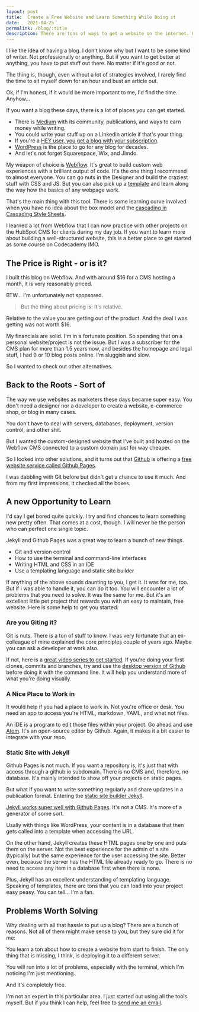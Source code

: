 ```yaml
---
layout: post
title:  Create a Free Website and Learn Something While Doing it
date:   2021-04-25
permalink: /blog/:title
description: There are tons of ways to get a website on the internet. Github Pages are free and a great way to learn valuable skills.
---
```

I like the idea of having a blog. I don't know why but I want to be some kind of writer. Not professionally or anything. But if you want to get better at anything, you have to put stuff out there. No matter if it's good or not.

The thing is, though, even without a lot of strategies involved, I rarely find the time to sit myself down for an hour and bust an article out.

Ok, if I'm honest, if it would be more important to me, I'd find the time. Anyhow...

If you want a blog these days, there is a lot of places you can get started.
* There is [Medium](https://medium.com/creators) with its community, publications, and ways to earn money while writing.
* You could write your stuff up on a Linkedin article if that's your thing.
* If you're a [HEY user, you get a blog with your subscription](https://hey.com/world/).
* [WordPress](https://wordpress.com/de/) is the place to go for any blog for decades.
* And let's not forget Squarespace, Wix, and Jimdo.

My weapon of choice is [Webflow](https://webflow.com/). It's great to build custom web experiences with a brilliant output of code. It's the one thing I recommend to almost everyone. You can go nuts in the Designer and build the craziest stuff with CSS and JS. But you can also pick up a [template](https://webflow.com/templates) and learn along the way how the basics of any webpage work.

That's the main thing with this tool. There is some learning curve involved when you have no idea about the box model and the [cascading in Cascading Style Sheets](https://developer.mozilla.org/en-US/docs/Learn/CSS/Building_blocks/Cascade_and_inheritance).

I learned a lot from Webflow that I can now practice with other projects on the HubSpot CMS for clients during my day job. If you want to learn more about building a well-structured website, this is a better place to get started as some course on Codecademy IMO.

## The Price is Right - or is it?
I built this blog on Webflow. And with around $16 for a CMS hosting a month, it is very reasonably priced.

BTW... I'm unfortunately not sponsored.

> But the thing about pricing is: It's relative.

Relative to the value you are getting out of the product. And the deal I was getting was not worth $16.

My financials are solid. I'm in a fortunate position. So spending that on a personal website/project is not the issue. But I was a subscriber for the CMS plan for more than 1.5 years now, and besides the homepage and legal stuff, I had 9 or 10 blog posts online. I'm sluggish and slow.

So I wanted to check out other alternatives.

## Back to the Roots -  Sort of
The way we use websites as marketers these days became super easy. You don't need a designer nor a developer to create a website, e-commerce shop, or blog in many cases.

You don't have to deal with servers, databases, deployment, version control, and other shit.

But I wanted the custom-designed website that I've built and hosted on the Webflow CMS connected to a custom domain just for way cheaper.

So I looked into other solutions, and it turns out that [Github](https://github.com/) is offering a [free website service called Github Pages](https://pages.github.com/).

I was dabbling with Git before but didn't get a chance to use it much. And from my first impressions, it checked all the boxes.

## A new Opportunity to Learn
I'd say I get bored quite quickly. I try and find chances to learn something new pretty often. That comes at a cost, though. I will never be the person who can perfect one single topic.

Jekyll and Github Pages was a great way to learn a bunch of new things.
* Git and version control
* How to use the terminal and command-line interfaces
* Writing HTML and CSS in an IDE
* Use a templating language and static site builder

If anything of the above sounds daunting to you, I get it. It was for me, too. But if I was able to handle it, you can do it too. You will encounter a lot of problems that you need to solve. It was the same for me. But it's an excellent little pet project that rewards you with an easy to maintain, free website. Here is some help to get you started:

### Are you Giting it?
Git is nuts. There is a ton of stuff to know. I was very fortunate that an ex-colleague of mine explained the core principles couple of years ago. Maybe you can ask a developer at work also.

If not, here is a [great video series to get started](https://www.youtube.com/playlist?list=PLozRqGzj97d02YjR5JVqDwN2K0cAiT7VK). If you're doing your first clones, commits and branches, try and use the [desktop version of Github](https://desktop.github.com/) before doing it with the command line. It will help you understand more of what you're doing visually.

### A Nice Place to Work in
It would help if you had a place to work in. Not you're office or desk. You need an app to access you're HTML, markdown, YAML, and what not files.

An IDE is a program to edit those files within your project. Go ahead and use [Atom](https://atom.io/). It's an open-source editor by Github. Again, it makes it a bit easier to integrate with your repo.

### Static Site with Jekyll
Github Pages is not much. If you want a repository is, it's just that with access through a github.io subdomain. There is no CMS and, therefore, no database. It's mainly intended to show off your projects on static pages.

But what if you want to write something regularly and share updates in a publication format. Entering the [static site builder Jekyll](https://jekyllrb.com/).

[Jekyll works super well with Github Pages](https://docs.github.com/en/pages/setting-up-a-github-pages-site-with-jekyll). It's not a CMS. It's more of a generator of some sort.

Usally with things like WordPress, your content is in a database that then gets called into a template when accessing the URL.

On the other hand, Jekyll creates these HTML pages one by one and puts them on the server. Not the best experience for the admin of a site (typically) but the same experience for the user accessing the site. Better even, because the server has the HTML file already ready to go. There is no need to access any item in a database first when there is none.

Plus, Jekyll has an excellent understanding of templating language. Speaking of templates, there are tons that you can load into your project easy peasy. You can tell... I'm a fan.

## Problems Worth Solving
Why dealing with all that hassle to put up a blog? There are a bunch of reasons. Not all of them might make sense to you, but they sure did it for me:

You learn a ton about how to create a website from start to finish. The only thing that is missing, I think, is deploying it to a different server.

You will run into a lot of problems, especially with the terminal, which I'm noticing I'm just mentioning.

And it's completely free.

I'm not an expert in this particular area. I just started out using all the tools myself. But if you think I can help, feel free to [send me an email](mailto:christoph.klepke@hey.com).
